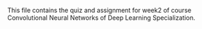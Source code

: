 This file contains the quiz and assignment for week2 of course Convolutional Neural Networks of Deep Learning Specialization.

